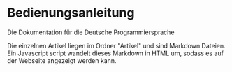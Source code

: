 # Bedienungsanleitung
Die Dokumentation für die Deutsche Programmiersprache


Die einzelnen Artikel liegen im Ordner "Artikel" und sind Markdown Dateien. Ein Javascript script wandelt dieses Markdown in HTML um, sodass es auf der Webseite angezeigt werden kann.
